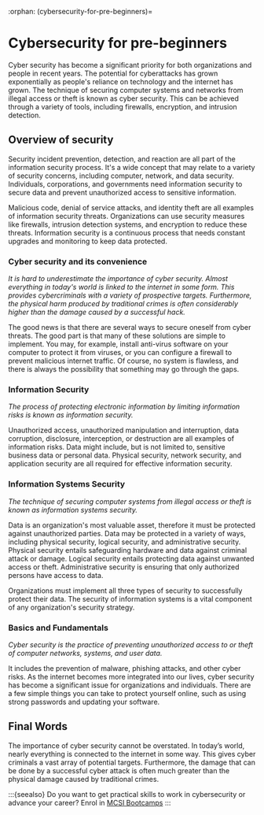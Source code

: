 :orphan:
(cybersecurity-for-pre-beginners)=

# Cybersecurity for pre-beginners

Cyber security has become a significant priority for both organizations and people in recent years. The potential for cyberattacks has grown exponentially as people's reliance on technology and the internet has grown. The technique of securing computer systems and networks from illegal access or theft is known as cyber security. This can be achieved through a variety of tools, including firewalls, encryption, and intrusion detection.

## Overview of security

Security incident prevention, detection, and reaction are all part of the information security process. It's a wide concept that may relate to a variety of security concerns, including computer, network, and data security. Individuals, corporations, and governments need information security to secure data and prevent unauthorized access to sensitive information.

Malicious code, denial of service attacks, and identity theft are all examples of information security threats. Organizations can use security measures like firewalls, intrusion detection systems, and encryption to reduce these threats. Information security is a continuous process that needs constant upgrades and monitoring to keep data protected.

### Cyber security and its convenience

_It is hard to underestimate the importance of cyber security. Almost everything in today's world is linked to the internet in some form. This provides cybercriminals with a variety of prospective targets. Furthermore, the physical harm produced by traditional crimes is often considerably higher than the damage caused by a successful hack._

The good news is that there are several ways to secure oneself from cyber threats. The good part is that many of these solutions are simple to implement. You may, for example, install anti-virus software on your computer to protect it from viruses, or you can configure a firewall to prevent malicious internet traffic. Of course, no system is flawless, and there is always the possibility that something may go through the gaps.

### Information Security

_The process of protecting electronic information by limiting information risks is known as information security._

Unauthorized access, unauthorized manipulation and interruption, data corruption, disclosure, interception, or destruction are all examples of information risks. Data might include, but is not limited to, sensitive business data or personal data. Physical security, network security, and application security are all required for effective information security.

### Information Systems Security

_The technique of securing computer systems from illegal access or theft is known as information systems security._

Data is an organization's most valuable asset, therefore it must be protected against unauthorized parties. Data may be protected in a variety of ways, including physical security, logical security, and administrative security. Physical security entails safeguarding hardware and data against criminal attack or damage. Logical security entails protecting data against unwanted access or theft. Administrative security is ensuring that only authorized persons have access to data.

Organizations must implement all three types of security to successfully protect their data. The security of information systems is a vital component of any organization's security strategy.

### Basics and Fundamentals

_Cyber security is the practice of preventing unauthorized access to or theft of computer networks, systems, and user data._

It includes the prevention of malware, phishing attacks, and other cyber risks. As the internet becomes more integrated into our lives, cyber security has become a significant issue for organizations and individuals. There are a few simple things you can take to protect yourself online, such as using strong passwords and updating your software.

## Final Words

The importance of cyber security cannot be overstated. In today’s world, nearly everything is connected to the internet in some way. This gives cyber criminals a vast array of potential targets. Furthermore, the damage that can be done by a successful cyber attack is often much greater than the physical damage caused by traditional crimes.

:::{seealso}
Do you want to get practical skills to work in cybersecurity or advance your career? Enrol in [MCSI Bootcamps](https://www.mosse-institute.com/bootcamps.html)
:::
